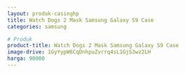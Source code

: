 ```yaml
---
layout: produk-casinghp
title: Watch Dogs 2 Mask Samsung Galaxy S9 Case
categories: samsung

# Produk
product-title: Watch Dogs 2 Mask Samsung Galaxy S9 Case
image-drive: 1GyYypW6CqDnhpuZvrrq4sL1GjS3wz2LH
harga: 90000
---
```

